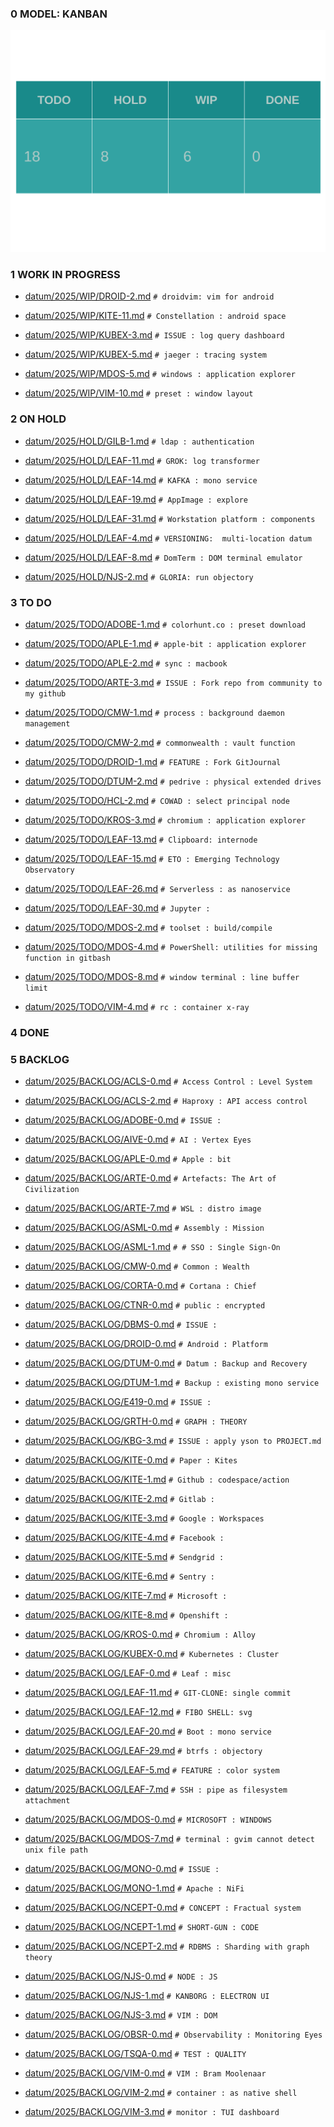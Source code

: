 
### 0 MODEL: KANBAN

![dashboard.set.svg](./.media/dashboard.set.svg)

### 1 WORK IN PROGRESS


- [datum/2025/WIP/DROID-2.md](datum/2025/WIP/DROID-2.md)   ```# droidvim: vim for android```

- [datum/2025/WIP/KITE-11.md](datum/2025/WIP/KITE-11.md)   ```# Constellation : android space```

- [datum/2025/WIP/KUBEX-3.md](datum/2025/WIP/KUBEX-3.md)   ```# ISSUE : log query dashboard```

- [datum/2025/WIP/KUBEX-5.md](datum/2025/WIP/KUBEX-5.md)   ```# jaeger : tracing system```

- [datum/2025/WIP/MDOS-5.md](datum/2025/WIP/MDOS-5.md)   ```# windows : application explorer```

- [datum/2025/WIP/VIM-10.md](datum/2025/WIP/VIM-10.md)   ```# preset : window layout```

### 2 ON HOLD


- [datum/2025/HOLD/GILB-1.md](datum/2025/HOLD/GILB-1.md)   ```# ldap : authentication```

- [datum/2025/HOLD/LEAF-11.md](datum/2025/HOLD/LEAF-11.md)   ```# GROK: log transformer```

- [datum/2025/HOLD/LEAF-14.md](datum/2025/HOLD/LEAF-14.md)   ```# KAFKA : mono service```

- [datum/2025/HOLD/LEAF-19.md](datum/2025/HOLD/LEAF-19.md)   ```# AppImage : explore```

- [datum/2025/HOLD/LEAF-31.md](datum/2025/HOLD/LEAF-31.md)   ```# Workstation platform : components```

- [datum/2025/HOLD/LEAF-4.md](datum/2025/HOLD/LEAF-4.md)   ```# VERSIONING:  multi-location datum```

- [datum/2025/HOLD/LEAF-8.md](datum/2025/HOLD/LEAF-8.md)   ```# DomTerm : DOM terminal emulator```

- [datum/2025/HOLD/NJS-2.md](datum/2025/HOLD/NJS-2.md)   ```# GLORIA: run objectory```

### 3 TO DO


- [datum/2025/TODO/ADOBE-1.md](datum/2025/TODO/ADOBE-1.md)   ```# colorhunt.co : preset download```

- [datum/2025/TODO/APLE-1.md](datum/2025/TODO/APLE-1.md)   ```# apple-bit : application explorer```

- [datum/2025/TODO/APLE-2.md](datum/2025/TODO/APLE-2.md)   ```# sync : macbook```

- [datum/2025/TODO/ARTE-3.md](datum/2025/TODO/ARTE-3.md)   ```# ISSUE : Fork repo from community to my github```

- [datum/2025/TODO/CMW-1.md](datum/2025/TODO/CMW-1.md)   ```# process : background daemon management```

- [datum/2025/TODO/CMW-2.md](datum/2025/TODO/CMW-2.md)   ```# commonwealth : vault function```

- [datum/2025/TODO/DROID-1.md](datum/2025/TODO/DROID-1.md)   ```# FEATURE : Fork GitJournal```

- [datum/2025/TODO/DTUM-2.md](datum/2025/TODO/DTUM-2.md)   ```# pedrive : physical extended drives```

- [datum/2025/TODO/HCL-2.md](datum/2025/TODO/HCL-2.md)   ```# COWAD : select principal node```

- [datum/2025/TODO/KROS-3.md](datum/2025/TODO/KROS-3.md)   ```# chromium : application explorer```

- [datum/2025/TODO/LEAF-13.md](datum/2025/TODO/LEAF-13.md)   ```# Clipboard: internode```

- [datum/2025/TODO/LEAF-15.md](datum/2025/TODO/LEAF-15.md)   ```# ETO : Emerging Technology Observatory```

- [datum/2025/TODO/LEAF-26.md](datum/2025/TODO/LEAF-26.md)   ```# Serverless : as nanoservice```

- [datum/2025/TODO/LEAF-30.md](datum/2025/TODO/LEAF-30.md)   ```# Jupyter :```

- [datum/2025/TODO/MDOS-2.md](datum/2025/TODO/MDOS-2.md)   ```# toolset : build/compile```

- [datum/2025/TODO/MDOS-4.md](datum/2025/TODO/MDOS-4.md)   ```# PowerShell: utilities for missing function in gitbash```

- [datum/2025/TODO/MDOS-8.md](datum/2025/TODO/MDOS-8.md)   ```# window terminal : line buffer limit```

- [datum/2025/TODO/VIM-4.md](datum/2025/TODO/VIM-4.md)   ```# rc : container x-ray```

### 4 DONE


### 5 BACKLOG


- [datum/2025/BACKLOG/ACLS-0.md](datum/2025/BACKLOG/ACLS-0.md)   ```# Access Control : Level System```

- [datum/2025/BACKLOG/ACLS-2.md](datum/2025/BACKLOG/ACLS-2.md)   ```# Haproxy : API access control```

- [datum/2025/BACKLOG/ADOBE-0.md](datum/2025/BACKLOG/ADOBE-0.md)   ```# ISSUE :```

- [datum/2025/BACKLOG/AIVE-0.md](datum/2025/BACKLOG/AIVE-0.md)   ```# AI : Vertex Eyes```

- [datum/2025/BACKLOG/APLE-0.md](datum/2025/BACKLOG/APLE-0.md)   ```# Apple : bit```

- [datum/2025/BACKLOG/ARTE-0.md](datum/2025/BACKLOG/ARTE-0.md)   ```# Artefacts: The Art of Civilization```

- [datum/2025/BACKLOG/ARTE-7.md](datum/2025/BACKLOG/ARTE-7.md)   ```# WSL : distro image```

- [datum/2025/BACKLOG/ASML-0.md](datum/2025/BACKLOG/ASML-0.md)   ```# Assembly : Mission```

- [datum/2025/BACKLOG/ASML-1.md](datum/2025/BACKLOG/ASML-1.md)   ```# # SSO : Single Sign-On```

- [datum/2025/BACKLOG/CMW-0.md](datum/2025/BACKLOG/CMW-0.md)   ```# Common : Wealth```

- [datum/2025/BACKLOG/CORTA-0.md](datum/2025/BACKLOG/CORTA-0.md)   ```# Cortana : Chief```

- [datum/2025/BACKLOG/CTNR-0.md](datum/2025/BACKLOG/CTNR-0.md)   ```# public : encrypted```

- [datum/2025/BACKLOG/DBMS-0.md](datum/2025/BACKLOG/DBMS-0.md)   ```# ISSUE :```

- [datum/2025/BACKLOG/DROID-0.md](datum/2025/BACKLOG/DROID-0.md)   ```# Android : Platform```

- [datum/2025/BACKLOG/DTUM-0.md](datum/2025/BACKLOG/DTUM-0.md)   ```# Datum : Backup and Recovery```

- [datum/2025/BACKLOG/DTUM-1.md](datum/2025/BACKLOG/DTUM-1.md)   ```# Backup : existing mono service```

- [datum/2025/BACKLOG/E419-0.md](datum/2025/BACKLOG/E419-0.md)   ```# ISSUE :```

- [datum/2025/BACKLOG/GRTH-0.md](datum/2025/BACKLOG/GRTH-0.md)   ```# GRAPH : THEORY```

- [datum/2025/BACKLOG/KBG-3.md](datum/2025/BACKLOG/KBG-3.md)   ```# ISSUE : apply yson to PROJECT.md```

- [datum/2025/BACKLOG/KITE-0.md](datum/2025/BACKLOG/KITE-0.md)   ```# Paper : Kites```

- [datum/2025/BACKLOG/KITE-1.md](datum/2025/BACKLOG/KITE-1.md)   ```# Github : codespace/action```

- [datum/2025/BACKLOG/KITE-2.md](datum/2025/BACKLOG/KITE-2.md)   ```# Gitlab :```

- [datum/2025/BACKLOG/KITE-3.md](datum/2025/BACKLOG/KITE-3.md)   ```# Google : Workspaces```

- [datum/2025/BACKLOG/KITE-4.md](datum/2025/BACKLOG/KITE-4.md)   ```# Facebook :```

- [datum/2025/BACKLOG/KITE-5.md](datum/2025/BACKLOG/KITE-5.md)   ```# Sendgrid :```

- [datum/2025/BACKLOG/KITE-6.md](datum/2025/BACKLOG/KITE-6.md)   ```# Sentry :```

- [datum/2025/BACKLOG/KITE-7.md](datum/2025/BACKLOG/KITE-7.md)   ```# Microsoft :```

- [datum/2025/BACKLOG/KITE-8.md](datum/2025/BACKLOG/KITE-8.md)   ```# Openshift :```

- [datum/2025/BACKLOG/KROS-0.md](datum/2025/BACKLOG/KROS-0.md)   ```# Chromium : Alloy```

- [datum/2025/BACKLOG/KUBEX-0.md](datum/2025/BACKLOG/KUBEX-0.md)   ```# Kubernetes : Cluster```

- [datum/2025/BACKLOG/LEAF-0.md](datum/2025/BACKLOG/LEAF-0.md)   ```# Leaf : misc```

- [datum/2025/BACKLOG/LEAF-11.md](datum/2025/BACKLOG/LEAF-11.md)   ```# GIT-CLONE: single commit```

- [datum/2025/BACKLOG/LEAF-12.md](datum/2025/BACKLOG/LEAF-12.md)   ```# FIBO SHELL: svg```

- [datum/2025/BACKLOG/LEAF-20.md](datum/2025/BACKLOG/LEAF-20.md)   ```# Boot : mono service```

- [datum/2025/BACKLOG/LEAF-29.md](datum/2025/BACKLOG/LEAF-29.md)   ```# btrfs : objectory```

- [datum/2025/BACKLOG/LEAF-5.md](datum/2025/BACKLOG/LEAF-5.md)   ```# FEATURE : color system```

- [datum/2025/BACKLOG/LEAF-7.md](datum/2025/BACKLOG/LEAF-7.md)   ```# SSH : pipe as filesystem attachment```

- [datum/2025/BACKLOG/MDOS-0.md](datum/2025/BACKLOG/MDOS-0.md)   ```# MICROSOFT : WINDOWS```

- [datum/2025/BACKLOG/MDOS-7.md](datum/2025/BACKLOG/MDOS-7.md)   ```# terminal : gvim cannot detect unix file path```

- [datum/2025/BACKLOG/MONO-0.md](datum/2025/BACKLOG/MONO-0.md)   ```# ISSUE :```

- [datum/2025/BACKLOG/MONO-1.md](datum/2025/BACKLOG/MONO-1.md)   ```# Apache : NiFi```

- [datum/2025/BACKLOG/NCEPT-0.md](datum/2025/BACKLOG/NCEPT-0.md)   ```# CONCEPT : Fractual system```

- [datum/2025/BACKLOG/NCEPT-1.md](datum/2025/BACKLOG/NCEPT-1.md)   ```# SHORT-GUN : CODE```

- [datum/2025/BACKLOG/NCEPT-2.md](datum/2025/BACKLOG/NCEPT-2.md)   ```# RDBMS : Sharding with graph theory```

- [datum/2025/BACKLOG/NJS-0.md](datum/2025/BACKLOG/NJS-0.md)   ```# NODE : JS```

- [datum/2025/BACKLOG/NJS-1.md](datum/2025/BACKLOG/NJS-1.md)   ```# KANBORG : ELECTRON UI```

- [datum/2025/BACKLOG/NJS-3.md](datum/2025/BACKLOG/NJS-3.md)   ```# VIM : DOM```

- [datum/2025/BACKLOG/OBSR-0.md](datum/2025/BACKLOG/OBSR-0.md)   ```# Observability : Monitoring Eyes```

- [datum/2025/BACKLOG/TSQA-0.md](datum/2025/BACKLOG/TSQA-0.md)   ```# TEST : QUALITY```

- [datum/2025/BACKLOG/VIM-0.md](datum/2025/BACKLOG/VIM-0.md)   ```# VIM : Bram Moolenaar ```

- [datum/2025/BACKLOG/VIM-2.md](datum/2025/BACKLOG/VIM-2.md)   ```# container : as native shell```

- [datum/2025/BACKLOG/VIM-3.md](datum/2025/BACKLOG/VIM-3.md)   ```# monitor : TUI dashboard```
